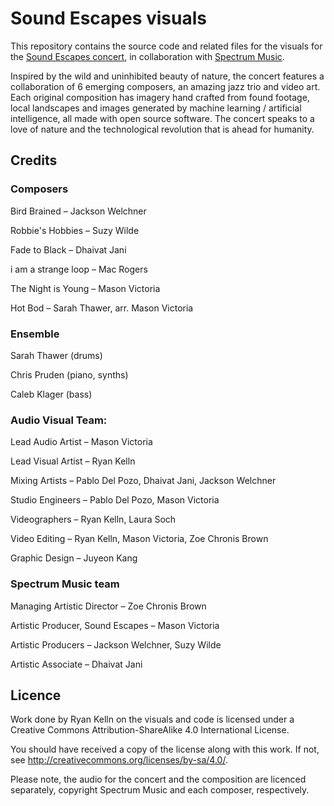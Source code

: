 # Sound Escapes visuals

This repository contains the source code and related files for the visuals for the [Sound Escapes concert](http://www.ryankelln.com/project/sound-escapes/), in collaboration with [Spectrum Music](https://www.spectrummusic.ca/).

Inspired by the wild and uninhibited beauty of nature, the concert features a collaboration of 6 emerging composers, an amazing jazz trio and video art. Each original composition has imagery hand crafted from found footage, local landscapes and images generated by machine learning / artificial intelligence, all made with open source software. The concert speaks to a love of nature and the technological revolution that is ahead for humanity.

## Credits

### Composers

Bird Brained – Jackson Welchner

Robbie's Hobbies – Suzy Wilde

Fade to Black – Dhaivat Jani

i am a strange loop – Mac Rogers

The Night is Young – Mason Victoria

Hot Bod – Sarah Thawer, arr. Mason Victoria


### Ensemble

Sarah Thawer (drums)

Chris Pruden (piano, synths)

Caleb Klager (bass)


### Audio Visual Team:

Lead Audio Artist – Mason Victoria

Lead Visual Artist – Ryan Kelln

​Mixing Artists – Pablo Del Pozo, Dhaivat Jani, Jackson Welchner

Studio Engineers – Pablo Del Pozo, Mason Victoria

Videographers – Ryan Kelln, Laura Soch

Video Editing – Ryan Kelln, Mason Victoria, Zoe Chronis Brown

Graphic Design – Juyeon Kang


### Spectrum Music team

Managing Artistic Director – Zoe Chronis Brown

Artistic Producer, Sound Escapes – Mason Victoria

Artistic Producers – Jackson Welchner, Suzy Wilde

Artistic Associate – Dhaivat Jani


## Licence

Work done by Ryan Kelln on the visuals and code is licensed under a
Creative Commons Attribution-ShareAlike 4.0 International License.

You should have received a copy of the license along with this
work. If not, see <http://creativecommons.org/licenses/by-sa/4.0/>.

Please note, the audio for the concert and the composition are licenced separately, copyright Spectrum Music and each composer, respectively.